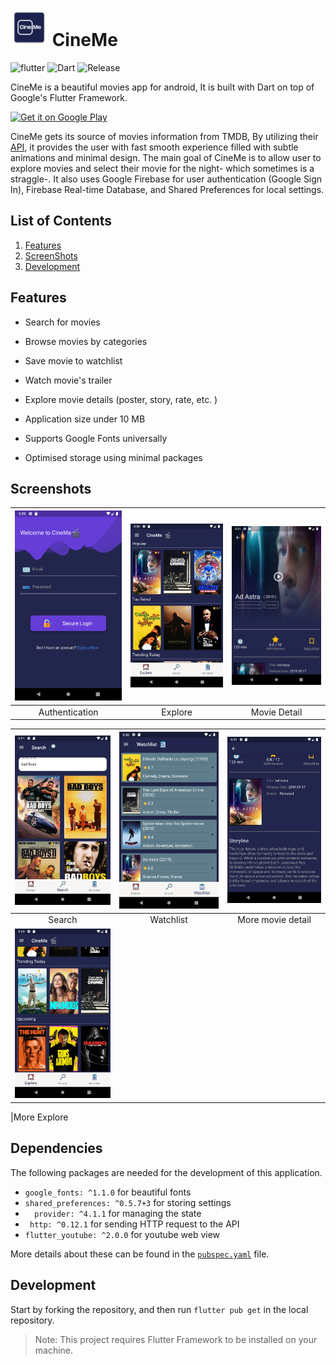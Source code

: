 # <img src="android\app\src\main\ic_launcher-web.png" alt="icon" width=60>  CineMe



![flutter](https://img.shields.io/badge/Flutter-Framework-green?logo=flutter)    ![Dart](https://img.shields.io/badge/Dart-Language-blue?logo=dart)   ![Release](https://img.shields.io/github/v/release/LiquidatorCoder/Prism)



CineMe is a beautiful movies app for android, It is built with Dart on top of Google's Flutter Framework.

<a 
href='https://play.google.com/store/apps/details?id=com.CineMe&pcampaignid=pcampaignidMKT-Other-global-all-co-prtnr-py-PartBadge-Mar2515-1'><img alt='Get it on Google Play' src='https://play.google.com/intl/en_us/badges/static/images/badges/en_badge_web_generic.png' width=250
/></a>


CineMe gets its source of movies information from TMDB, By utilizing their [API](https://developers.themoviedb.org/3/getting-started/introduction), it provides the user with fast smooth experience filled with subtle animations and minimal design. The main goal of CineMe is to allow user to explore movies and select their movie for the night- which sometimes is a straggle-. It also uses Google Firebase for user authentication (Google Sign In), Firebase Real-time Database, and Shared Preferences for local settings.

## List of Contents

1. [Features](#features)
2. [ScreenShots](#screenshots)
5. [Development](#development)


## Features

- Search for movies

- Browse movies by categories

- Save movie to watchlist

- Watch movie's trailer

- Explore movie details (poster, story, rate, etc. )
- Application size under 10 MB
- Supports Google Fonts universally
- Optimised storage using minimal packages

## Screenshots
| <img src="screenshots/1.png" width="250"> |<img src="screenshots/2.png" width="250"> |  <img src="screenshots/5.png" width="250"> |
|:------------:|:------------:| :------------:|
| Authentication |Explore | Movie Detail

| <img src="screenshots/4.png" width="250"> |  <img src="screenshots/7.png" width="250"> |<img src="screenshots/6.png" width="250"> |  
|:------------:|:------------:| :------------:|
|Search | Watchlist |More movie detail 
| <img src="screenshots/3.png" width="250"> |

|More Explore 

  


## Dependencies

The following packages are needed for the development of this application.


- `google_fonts: ^1.1.0` for beautiful fonts
- `shared_preferences: ^0.5.7+3` for storing settings
-  `  provider: ^4.1.1` for managing the state
-  ` http: ^0.12.1` for sending HTTP request to the API
-  `flutter_youtube: ^2.0.0`  for youtube web view



More details about these can be found in the [`pubspec.yaml`](https://github.com/Abdulaziz4/CineMe/blob/master/pubspec.yaml) file.



## Development

Start by forking the repository, and then run `flutter pub get` in the local repository. 
>Note: This project requires Flutter Framework to be installed on your machine.
